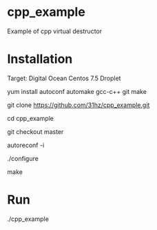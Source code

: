 # cpp_example
Example of cpp virtual destructor

# Installation
Target: Digital Ocean Centos 7.5 Droplet

yum install autoconf automake gcc-c++ git make

git clone https://github.com/31hz/cpp_example.git

cd cpp_example

git checkout master

autoreconf -i

./configure

make

# Run
./cpp_example

